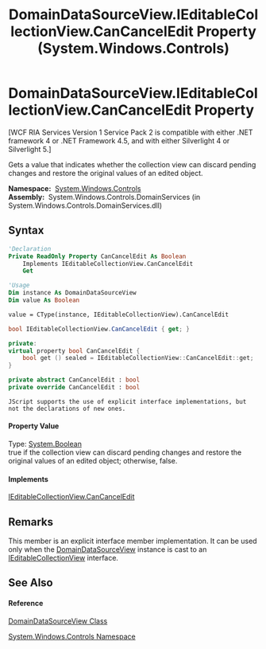 ﻿---
title: DomainDataSourceView.IEditableCollectionView.CanCancelEdit Property  (System.Windows.Controls)
TOCTitle: IEditableCollectionView.CanCancelEdit Property
ms:assetid: P:System.Windows.Controls.DomainDataSourceView.System#ComponentModel#IEditableCollectionView#CanCancelEdit
ms:mtpsurl: https://msdn.microsoft.com/en-us/library/Ff422547(v=VS.91)
ms:contentKeyID: 28754920
ms.date: 01/27/2012
mtps_version: v=VS.91
f1_keywords:
- System.Windows.Controls.DomainDataSourceView.IEditableCollectionView.CanCancelEdit
dev_langs:
- CSharp
- JScript
- VB
- FSharp
- c++
api_location:
- System.Windows.Controls.DomainServices.dll
api_name:
- System.Windows.Controls.DomainDataSourceView.CanCancelEdit
- System.Windows.Controls.DomainDataSourceView.get_CanCancelEdit
api_type:
- Managed
topic_type:
- apiref
- kbSyntax
product_family_name: VS
ROBOTS: INDEX,FOLLOW
---

# DomainDataSourceView.IEditableCollectionView.CanCancelEdit Property

\[WCF RIA Services Version 1 Service Pack 2 is compatible with either .NET framework 4 or .NET Framework 4.5, and with either Silverlight 4 or Silverlight 5.\]

Gets a value that indicates whether the collection view can discard pending changes and restore the original values of an edited object.

**Namespace:**  [System.Windows.Controls](ms590941\(v=vs.91\).md)  
**Assembly:**  System.Windows.Controls.DomainServices (in System.Windows.Controls.DomainServices.dll)

## Syntax

``` vb
'Declaration
Private ReadOnly Property CanCancelEdit As Boolean
    Implements IEditableCollectionView.CanCancelEdit
    Get
```

``` vb
'Usage
Dim instance As DomainDataSourceView
Dim value As Boolean

value = CType(instance, IEditableCollectionView).CanCancelEdit
```

``` csharp
bool IEditableCollectionView.CanCancelEdit { get; }
```

``` c++
private:
virtual property bool CanCancelEdit {
    bool get () sealed = IEditableCollectionView::CanCancelEdit::get;
}
```

``` fsharp
private abstract CanCancelEdit : bool
private override CanCancelEdit : bool
```

``` jscript
JScript supports the use of explicit interface implementations, but not the declarations of new ones.
```

#### Property Value

Type: [System.Boolean](https://msdn.microsoft.com/en-us/library/a28wyd50)  
true if the collection view can discard pending changes and restore the original values of an edited object; otherwise, false.  

#### Implements

[IEditableCollectionView.CanCancelEdit](https://msdn.microsoft.com/en-us/library/Cc491004)  

## Remarks

This member is an explicit interface member implementation. It can be used only when the [DomainDataSourceView](ff422675\(v=vs.91\).md) instance is cast to an [IEditableCollectionView](https://msdn.microsoft.com/en-us/library/Cc452090) interface.

## See Also

#### Reference

[DomainDataSourceView Class](ff422675\(v=vs.91\).md)

[System.Windows.Controls Namespace](ms590941\(v=vs.91\).md)

